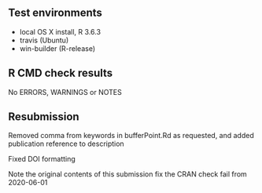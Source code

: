 ## Test environments
* local OS X install, R 3.6.3
* travis (Ubuntu)
* win-builder (R-release)

## R CMD check results
No ERRORS, WARNINGS or NOTES

## Resubmission
Removed comma from keywords in bufferPoint.Rd as requested, and added publication reference to description

Fixed DOI formatting

Note the original contents of this submission fix the CRAN check fail from 2020-06-01


